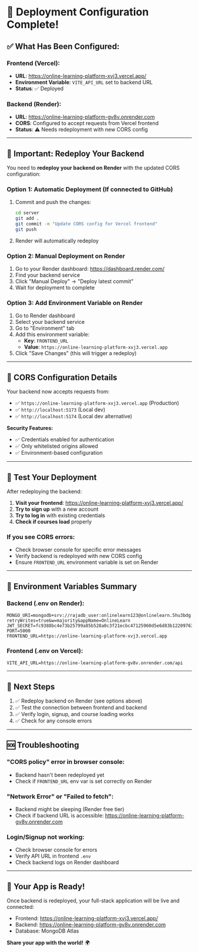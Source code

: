 # 🚀 Deployment Configuration Complete!

## ✅ What Has Been Configured:

### Frontend (Vercel):
- **URL**: https://online-learning-platform-xvj3.vercel.app/
- **Environment Variable**: `VITE_API_URL` set to backend URL
- **Status**: ✅ Deployed

### Backend (Render):
- **URL**: https://online-learning-platform-gv8v.onrender.com
- **CORS**: Configured to accept requests from Vercel frontend
- **Status**: ⚠️ Needs redeployment with new CORS config

---

## 🔧 Important: Redeploy Your Backend

You need to **redeploy your backend on Render** with the updated CORS configuration:

### Option 1: Automatic Deployment (If connected to GitHub)
1. Commit and push the changes:
   ```bash
   cd server
   git add .
   git commit -m "Update CORS config for Vercel frontend"
   git push
   ```
2. Render will automatically redeploy

### Option 2: Manual Deployment on Render
1. Go to your Render dashboard: https://dashboard.render.com/
2. Find your backend service
3. Click "Manual Deploy" → "Deploy latest commit"
4. Wait for deployment to complete

### Option 3: Add Environment Variable on Render
1. Go to Render dashboard
2. Select your backend service
3. Go to "Environment" tab
4. Add this environment variable:
   - **Key**: `FRONTEND_URL`
   - **Value**: `https://online-learning-platform-xvj3.vercel.app`
5. Click "Save Changes" (this will trigger a redeploy)

---

## 🔐 CORS Configuration Details

Your backend now accepts requests from:
- ✅ `https://online-learning-platform-xvj3.vercel.app` (Production)
- ✅ `http://localhost:5173` (Local dev)
- ✅ `http://localhost:5174` (Local dev alternative)

**Security Features:**
- ✅ Credentials enabled for authentication
- ✅ Only whitelisted origins allowed
- ✅ Environment-based configuration

---

## 🧪 Test Your Deployment

After redeploying the backend:

1. **Visit your frontend**: https://online-learning-platform-xvj3.vercel.app/
2. **Try to sign up** with a new account
3. **Try to log in** with existing credentials
4. **Check if courses load** properly

### If you see CORS errors:
- Check browser console for specific error messages
- Verify backend is redeployed with new CORS config
- Ensure `FRONTEND_URL` environment variable is set on Render

---

## 📝 Environment Variables Summary

### Backend (.env on Render):
```env
MONGO_URI=mongodb+srv://rajadb_user:onlinelearn123@onlinelearn.5hu3bdg.mongodb.net/?retryWrites=true&w=majority&appName=OnlineLearn
JWT_SECRET=fc9388bc4e73b25799a85b528a0c3f21ecbc47125960d5e6d83b12209763fd86
PORT=5000
FRONTEND_URL=https://online-learning-platform-xvj3.vercel.app
```

### Frontend (.env on Vercel):
```env
VITE_API_URL=https://online-learning-platform-gv8v.onrender.com/api
```

---

## 🎯 Next Steps

1. ✅ Redeploy backend on Render (see options above)
2. ✅ Test the connection between frontend and backend
3. ✅ Verify login, signup, and course loading works
4. ✅ Check for any console errors

---

## 🆘 Troubleshooting

### "CORS policy" error in browser console:
- Backend hasn't been redeployed yet
- Check if `FRONTEND_URL` env var is set correctly on Render

### "Network Error" or "Failed to fetch":
- Backend might be sleeping (Render free tier)
- Check if backend URL is accessible: https://online-learning-platform-gv8v.onrender.com

### Login/Signup not working:
- Check browser console for errors
- Verify API URL in frontend `.env`
- Check backend logs on Render dashboard

---

## 🎉 Your App is Ready!

Once backend is redeployed, your full-stack application will be live and connected:
- Frontend: https://online-learning-platform-xvj3.vercel.app/
- Backend: https://online-learning-platform-gv8v.onrender.com
- Database: MongoDB Atlas

**Share your app with the world!** 🌍
